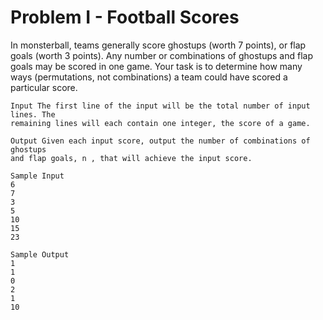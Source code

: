 # Problem I - Football Scores

In monsterball, teams generally score ghostups (worth 7 points), or flap goals
(worth 3 points). Any number or combinations of ghostups and flap goals may
be scored in one game. Your task is to determine how many ways (permutations,
not combinations) a team could have scored a particular score.

```
Input The first line of the input will be the total number of input lines. The
remaining lines will each contain one integer, the score of a game.
```
```
Output Given each input score, output the number of combinations of ghostups
and flap goals, n , that will achieve the input score.
```
```
Sample Input
6
7
3
5
10
15
23
```
```
Sample Output
1
1
0
2
1
10
```

